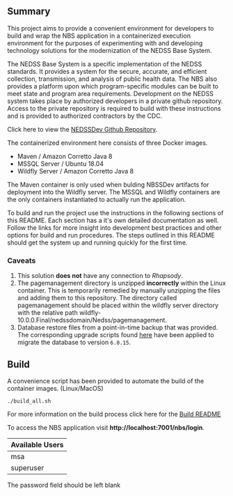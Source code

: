 ## Summary

This project aims to provide a convenient environment for developers to build and wrap the NBS application in a
containerized execution environment for the purposes of experimenting with and developing technology solutions for
the modernization of the NEDSS Base System.

The NEDSS Base System is a specific implementation of the NEDSS standards.
It provides a system for the secure, accurate, and efficient collection, transmission, and analysis of public health data.
The NBS also provides a platform upon which program-specific modules can be built to meet state and program area requirements.
Development on the NEDSS system takes place by authorized developers in a private github repository.
Access to the private repository is required to build with these instructions and is provided to authorized contractors
by the CDC.

Click here to view the [NEDSSDev Github Repository](https://github.com/cdcent/NEDSSDev).

The containerized environment here consists of three Docker images.

- Maven / Amazon Corretto Java 8
- MSSQL Server / Ubuntu 18.04
- Wildfly Server / Amazon Corretto Java 8

The Maven container is only used when bulding NBSSDev artifacts for deployment into the Wildfly server.
The MSSQL and Wildfly containers are the only containers instantiated to actually run the application.

To build and run the project use the instructions in the following sections of this README.
Each section has a it's own detailed documentation as well.
Follow the links for more insight into development best practices and other options for build and run procedures.
The steps outlined in this README should get the system up and running quickly for the first time.

### Caveats

1. This solution **does not** have any connection to _Rhapsody_.
2. The pagemanagement directory is unzipped **incorrectly** within the Linux container. This is temporarily remedied
   by manually unzipping the files and adding them to this repository. The directory called pagemanagement should be
   placed within the wildfly server directory with the relative path wildfly-10.0.0.Final/nedssdomain/Nedss/pagemanagement.
3. Database restore files from a point-in-time backup that was provided. The corresponding upgrade scripts found [here](https://github.com/cdcent/NEDSSDB/tree/master/NBS_DB/db/Disk_Database/WINDOWS/DB%20Setup%20Scripts-Release%20Upgrade/MS%20SQL) have been applied to migrate the database to version `6.0.15`.

## Build

A convenience script has been provided to automate the build of the container images.
(Linux/MacOS)

```shell
./build_all.sh
```

For more information on the build process click here for the [Build README](doc/build.md)


To access the NBS application visit **http://localhost:7001/nbs/login**.

|Available Users|
|-|
|msa|
|superuser|

The password field should be left blank

